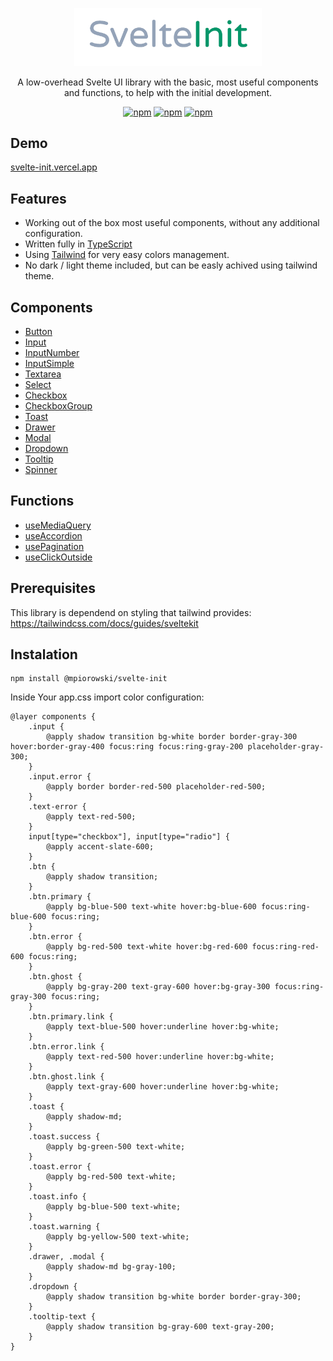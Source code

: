 <p align="center">
  <a href="https://github.com/mpiorowski/svelte-init/#readme" target="_blank">
    <img width="300" src="./static/logo.png" alt="SvelteInit">
  </a>
</p>

<p align="center">
  A low-overhead Svelte UI library with the basic, most useful components and functions, to help with the initial development.
</p>

<div align="center">

[![npm](https://img.shields.io/github/license/mpiorowski/svelte-init)](https://github.com/mpiorowski/svelte-init/blob/main/LICENSE)
[![npm](https://img.shields.io/npm/v/@mpiorowski/svelte-init)](https://www.npmjs.com/package/@mpiorowski/svelte-init)
[![npm](https://img.shields.io/bundlephobia/min/@mpiorowski/svelte-init)](https://www.npmjs.com/package/@mpiorowski/svelte-init)

</div>

## Demo

[svelte-init.vercel.app](https://svelte-init.vercel.app)

## Features

-   Working out of the box most useful components, without any additional configuration.
-   Written fully in [TypeScript](https://typescriptlang.org/)
-   Using [Tailwind](https://tailwindcss.com) for very easy colors management.
-   No dark / light theme included, but can be easly achived using tailwind theme.

## Components

-   [Button](https://github.com/mpiorowski/svelte-init/blob/main/docs/BUTTOM.md)
-   [Input](https://github.com/mpiorowski/svelte-init/blob/main/docs/INPUT.md)
-   [InputNumber](https://github.com/mpiorowski/svelte-init/blob/main/docs/INPUT-NUMBER.md)
-   [InputSimple](https://github.com/mpiorowski/svelte-init/blob/main/docs/INPUT-SIMPLE.md)
-   [Textarea](https://github.com/mpiorowski/svelte-init/blob/main/docs/TEXTAREA.md)
-   [Select](https://github.com/mpiorowski/svelte-init/blob/main/docs/SELECT.md)
-   [Checkbox](https://github.com/mpiorowski/svelte-init/blob/main/docs/CHECKBOX.md)
-   [CheckboxGroup](https://github.com/mpiorowski/svelte-init/blob/main/docs/CHECKBOX-GROUP.md)
-   [Toast](https://github.com/mpiorowski/svelte-init/blob/main/docs/TOAST.md)
-   [Drawer](https://github.com/mpiorowski/svelte-init/blob/main/docs/DRAWER.md)
-   [Modal](https://github.com/mpiorowski/svelte-init/blob/main/docs/MODAL.md)
-   [Dropdown](https://github.com/mpiorowski/svelte-init/blob/main/docs/DROPDOWN.md)
-   [Tooltip](https://github.com/mpiorowski/svelte-init/blob/main/docs/TOOLTIP.md)
-   [Spinner](https://github.com/mpiorowski/svelte-init/blob/main/docs/SPINNER.md)

## Functions

-   [useMediaQuery](https://github.com/mpiorowski/svelte-init/blob/main/docs/FUNCTIONS.md#useMediaQuery)
-   [useAccordion](https://github.com/mpiorowski/svelte-init/blob/main/docs/FUNCTIONS.md#useAccordion)
-   [usePagination](https://github.com/mpiorowski/svelte-init/blob/main/docs/FUNCTIONS.md#usePagination)
-   [useClickOutside](https://github.com/mpiorowski/svelte-init/blob/main/docs/FUNCTIONS.md#useClickOutside)


## Prerequisites

This library is dependend on styling that tailwind provides:
https://tailwindcss.com/docs/guides/sveltekit

## Instalation

```
npm install @mpiorowski/svelte-init
```
Inside Your app.css import color configuration:
```
@layer components {
    .input {
        @apply shadow transition bg-white border border-gray-300 hover:border-gray-400 focus:ring focus:ring-gray-200 placeholder-gray-300;
    }
    .input.error {
        @apply border border-red-500 placeholder-red-500;
    }
    .text-error {
        @apply text-red-500;
    }
    input[type="checkbox"], input[type="radio"] {
        @apply accent-slate-600;
    }
    .btn {
        @apply shadow transition;
    }
    .btn.primary {
        @apply bg-blue-500 text-white hover:bg-blue-600 focus:ring-blue-600 focus:ring;
    }
    .btn.error {
        @apply bg-red-500 text-white hover:bg-red-600 focus:ring-red-600 focus:ring;
    }
    .btn.ghost {
        @apply bg-gray-200 text-gray-600 hover:bg-gray-300 focus:ring-gray-300 focus:ring;
    }
    .btn.primary.link {
        @apply text-blue-500 hover:underline hover:bg-white;
    }
    .btn.error.link {
        @apply text-red-500 hover:underline hover:bg-white;
    }
    .btn.ghost.link {
        @apply text-gray-600 hover:underline hover:bg-white;
    }
    .toast {
        @apply shadow-md;
    }
    .toast.success {
        @apply bg-green-500 text-white;
    }
    .toast.error {
        @apply bg-red-500 text-white;
    }
    .toast.info {
        @apply bg-blue-500 text-white;
    }
    .toast.warning {
        @apply bg-yellow-500 text-white;
    }
    .drawer, .modal {
        @apply shadow-md bg-gray-100;
    }
    .dropdown {
        @apply shadow transition bg-white border border-gray-300;
    }
    .tooltip-text {
        @apply shadow transition bg-gray-600 text-gray-200;
    }
}
```
